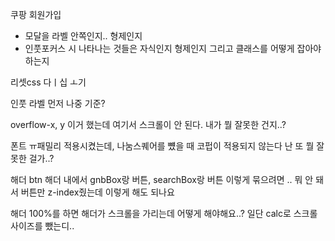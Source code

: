 

쿠팡 회원가입

- 모달을 라벨 안쪽인지.. 형제인지
- 인풋포커스 시 나타나는 것들은 자식인지 형제인지 그리고 클래스를 어떻게 잡아야 하는지



리셋css 다ㅣ십 ㅗ기

인풋 라벨 먼저 나중 기준?

overflow-x, y 이거 했는데 여기서 스크롤이 안 된다. 내가 뭘 잘못한 건지..?

폰트 ㅠ패밀리 적용시켰는데, 나눔스퀘어를 뻈을 때 코펍이 적용되지 않는다 난 또 뭘 잘못한 걸가..?

해더 btn 해더 내에서 gnbBox랑 버튼, searchBox랑 버튼 이렇게 묶으려면 .. 뭐 안 돼서 버튼만 z-index줬는데 이렇게 해도 되나요

해더 100%를 하면 해더가 스크롤을 가리는데 어떻게 해야해요..? 일단 calc로 스크롤 사이즈를 뺐는디..

